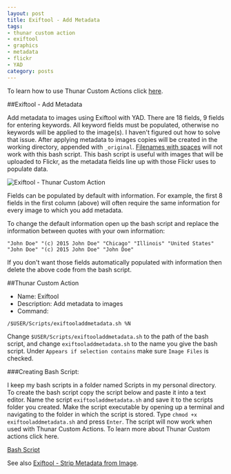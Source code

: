 ```yaml
---
layout: post
title: Exiftool - Add Metadata
tags:
- thunar custom action
- exiftool
- graphics
- metadata
- flickr
- YAD
category: posts
---
```


To learn how to use Thunar Custom Actions click [here](http://birchwell.github.io/posts/convert-video-to-avi/).

##Exiftool - Add Metadata

Add metadata to images using Exiftool with YAD. There are 18 fields, 9 fields for entering keywords. All keyword fields must be populated, otherwise no keywords will be applied to the image(s). I haven't figured out how to solve that issue. After applying metadata to images copies will be created in the working directory, appended with `_original`. [Filenames with spaces](http://birchwell.github.io/posts/thunar-custom-action-slugify-and-remove-custom-characters/) will not work with this bash script. This bash script is useful with images that will be uploaded to Flickr, as the metadata fields line up with those Flickr uses to populate data.

![Exiftool - Thunar Custom Action](http://i.imgur.com/6IbOvjD.png)

Fields can be populated by default with information. For example, the first 8 fields in the first column (above) will often require the same information for every image to which you add metadata.

To change the default information open up the bash script and replace the information between quotes with your own information:

`"John Doe" "(c) 2015 John Doe" "Chicago" "Illinois" "United States" "John Doe" "(c) 2015 John Doe" "John Doe"`

If you don't want those fields automatically populated with information then delete the above code from the bash script.

##Thunar Custom Action

* Name: Exiftool
* Description: Add metadata to images
* Command: 

`/$USER/Scripts/exiftooladdmetadata.sh %N`

Change `$USER/Scripts/exiftooladdmetadata.sh` to the path of the bash script, and change `exiftooladdmetadata.sh` to the name you give the bash script. Under `Appears if selection contains` make sure `Image Files` is checked.

###Creating Bash Script:

I keep my bash scripts in a folder named Scripts in my personal directory. To create the bash script copy the script below and paste it into a text editor. Name the script `exiftooladdmetadata.sh` and save it to the scripts folder you created. Make the script executable by opening up a terminal and navigating to the folder in which the script is stored. Type `chmod +x exiftooladdmetadata.sh` and press `Enter`. The script will now work when used with Thunar Custom Actions. To learn more about Thunar Custom actions click here.

[Bash Script](http://gist.github.com/Birchwell/8d8e4b8ca7722c28d193)

See also [Exiftool - Strip Metadata from Image](http://birchwell.github.io/posts/exiftool-strip-all-metadata-from-images/).
